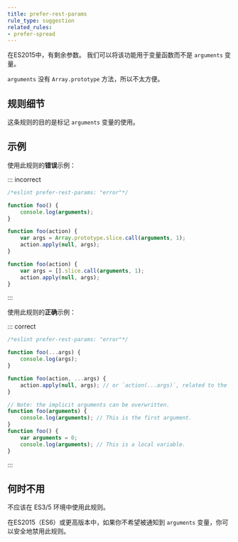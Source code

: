 ```yaml
---
title: prefer-rest-params
rule_type: suggestion
related_rules:
- prefer-spread
---
```


在ES2015中，有剩余参数。
我们可以将该功能用于变量函数而不是 `arguments` 变量。

`arguments` 没有 `Array.prototype` 方法，所以不太方便。

## 规则细节

这条规则的目的是标记 `arguments` 变量的使用。

## 示例

使用此规则的**错误**示例：

::: incorrect

```js
/*eslint prefer-rest-params: "error"*/

function foo() {
    console.log(arguments);
}

function foo(action) {
    var args = Array.prototype.slice.call(arguments, 1);
    action.apply(null, args);
}

function foo(action) {
    var args = [].slice.call(arguments, 1);
    action.apply(null, args);
}
```

:::

使用此规则的**正确**示例：

::: correct

```js
/*eslint prefer-rest-params: "error"*/

function foo(...args) {
    console.log(args);
}

function foo(action, ...args) {
    action.apply(null, args); // or `action(...args)`, related to the `prefer-spread` rule.
}

// Note: the implicit arguments can be overwritten.
function foo(arguments) {
    console.log(arguments); // This is the first argument.
}
function foo() {
    var arguments = 0;
    console.log(arguments); // This is a local variable.
}
```

:::

## 何时不用

不应该在 ES3/5 环境中使用此规则。

在ES2015（ES6）或更高版本中，如果你不希望被通知到 `arguments` 变量，你可以安全地禁用此规则。

